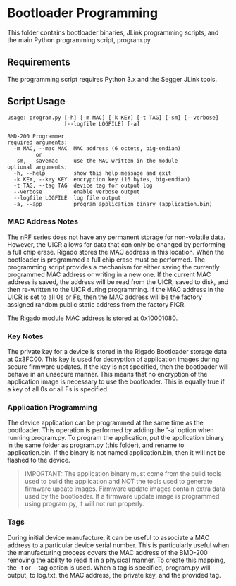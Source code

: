 # Bootloader Programming

This folder contains bootloader binaries, JLink programming scripts, and the main Python programming script, program.py.

## Requirements

The programming script requires Python 3.x and the Segger JLink tools.

## Script Usage

```
usage: program.py [-h] [-m MAC] [-k KEY] [-t TAG] [-sm] [--verbose]
                  [--logfile LOGFILE] [-a]

BMD-200 Programmer
required arguments:
  -m MAC, --mac MAC  MAC address (6 octets, big-endian)
         or
  -sm, --savemac     use the MAC written in the module
optional arguments:
  -h, --help         show this help message and exit
  -k KEY, --key KEY  encryption key (16 bytes, big-endian)
  -t TAG, --tag TAG  device tag for output log
  --verbose          enable verbose output
  --logfile LOGFILE  log file output
  -a, --app          program application binary (application.bin)
```
  
### MAC Address Notes

The nRF series does not have any permanent storage for non-volatile data.  However, the UICR allows for data that can only be changed by performing a full chip erase.  Rigado stores the MAC address in this location.  When the bootloader is programmed a full chip erase must be performed.  The programming script provides a mechanism for either saving the currently programmed MAC address or writing in a new one.  If the current MAC address is saved, the address will be read from the UICR, saved to disk, and then re-written to the UICR during programming.  If the MAC address in the UICR is set to all 0s or Fs, then the MAC address will be the factory assigned random public static address from the factory FICR.

The Rigado module MAC address is stored at 0x10001080.

### Key Notes

The private key for a device is stored in the Rigado Bootloader storage data at 0x3FC00.  This key is used for decryption of application images during secure firmware updates.  If the key is not specified, then the bootloader will behave in an unsecure manner.  This means that no encryption of the application image is necessary to use the bootloader.  This is equally true if a key of all 0s or all Fs is specified.

### Application Programming

The device application can be programmed at the same time as the bootloader.  This operation is performed by adding the '-a' option when running program.py.  To program the application, put the application binary in the same folder as program.py (this folder), and rename to application.bin.  If the binary is not named application.bin, then it will not be flashed to the device.

> IMPORTANT: The application binary must come from the build tools used to build the application and NOT the tools used to generate firmware update images.  Firmware update images contain extra data used by the bootloader.  If a firmware update image is programmed using program.py, it will not run properly.

### Tags

During initial device manufacture, it can be useful to associate a MAC address to a particular device serial number.  This is particularly useful when the manufacturing process covers the MAC address of the BMD-200 removing the ability to read it in a physical manner.  To create this mapping, the -t or --tag option is used.  When a tag is specified, program.py will output, to log.txt, the MAC address, the private key, and the provided tag.

